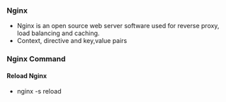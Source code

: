 ### Nginx
- Nginx is an open source web server software used for reverse proxy, load balancing and caching.
- Context, directive and key,value pairs
### Nginx Command
#### Reload Nginx
- nginx -s reload
